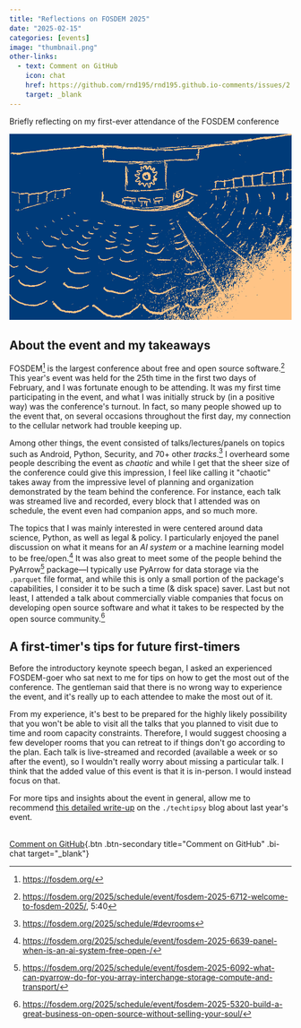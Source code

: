 ```yaml
---
title: "Reflections on FOSDEM 2025"
date: "2025-02-15"
categories: [events]
image: "thumbnail.png"
other-links:
  - text: Comment on GitHub
    icon: chat
    href: https://github.com/rnd195/rnd195.github.io-comments/issues/2
    target: _blank
---
```


Briefly reflecting on my first-ever attendance of the FOSDEM conference

![](thumbnail.png)


## About the event and my takeaways


FOSDEM[^fosdem] is the largest conference about free and open source software.[^largest] This year's event was held for the 25th time in the first two days of February, and I was fortunate enough to be attending. It was my first time participating in the event, and what I was initially struck by (in a positive way) was the conference's turnout. In fact, so many people showed up to the event that, on several occasions throughout the first day, my connection to the cellular network had trouble keeping up.

Among other things, the event consisted of talks/lectures/panels on topics such as Android, Python, Security, and 70+ other *tracks*.[^tracks] I overheard some people describing the event as *chaotic* and while I get that the sheer size of the conference could give this impression, I feel like calling it "chaotic" takes away from the impressive level of planning and organization demonstrated by the team behind the conference. For instance, each talk was streamed live and recorded, every block that I attended was on schedule, the event even had companion apps, and so much more.

The topics that I was mainly interested in were centered around data science, Python, as well as legal & policy. I particularly enjoyed the panel discussion on what it means for an *AI system* or a machine learning model to be free/open.[^panel] It was also great to meet some of the people behind the PyArrow[^arrow] package—I typically use PyArrow for data storage via the `.parquet` file format, and while this is only a small portion of the package's capabilities, I consider it to be such a time (& disk space) saver. Last but not least, I attended a talk about commercially viable companies that focus on developing open source software and what it takes to be respected by the open source community.[^companies] 



## A first-timer's tips for future first-timers

Before the introductory keynote speech began, I asked an experienced FOSDEM-goer who sat next to me for tips on how to get the most out of the conference. The gentleman said that there is no wrong way to experience the event, and it's really up to each attendee to make the most out of it. 

From my experience, it's best to be prepared for the highly likely possibility that you won't be able to visit all the talks that you planned to visit due to time and room capacity constraints. Therefore, I would suggest choosing a few developer rooms that you can retreat to if things don't go according to the plan. Each talk is live-streamed and recorded (available a week or so after the event), so I wouldn't really worry about missing a particular talk. I think that the added value of this event is that it is in-person. I would instead focus on that.

For more tips and insights about the event in general, allow me to recommend [this detailed write-up](https://ounapuu.ee/posts/2024/02/12/fosdem-2024/) on the `./techtipsy` blog about last year's event.



[^fosdem]: https://fosdem.org/
[^largest]: https://fosdem.org/2025/schedule/event/fosdem-2025-6712-welcome-to-fosdem-2025/, 5:40
[^tracks]: https://fosdem.org/2025/schedule/#devrooms
[^panel]: https://fosdem.org/2025/schedule/event/fosdem-2025-6639-panel-when-is-an-ai-system-free-open-/
[^arrow]: https://fosdem.org/2025/schedule/event/fosdem-2025-6092-what-can-pyarrow-do-for-you-array-interchange-storage-compute-and-transport/
[^companies]: https://fosdem.org/2025/schedule/event/fosdem-2025-5320-build-a-great-business-on-open-source-without-selling-your-soul/


<br/> [Comment on GitHub](https://github.com/rnd195/rnd195.github.io-comments/issues/2){.btn .btn-secondary title="Comment on GitHub" .bi-chat target="_blank"}
